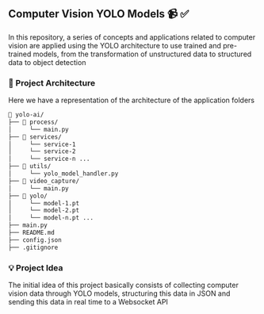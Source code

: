 <h2>Computer Vision YOLO Models 📹 ✅</h2>

<p>
In this repository, a series of concepts and applications related to computer vision are applied using the YOLO architecture to use trained and pre-trained models, from the transformation of unstructured data to structured data to object detection
</p>

<h3>🔗 Project Architecture</h3>

<p>
Here we have a representation of the architecture of the application folders
</p>


```bash
📂 yolo-ai/
├── 📂 process/
│     └── main.py
├── 📂 services/
│     └── service-1
│     └── service-2
│     └── service-n ...
├── 📂 utils/
│     └── yolo_model_handler.py
├── 📂 video_capture/
│     └── main.py
├── 📂 yolo/
│     └── model-1.pt
│     └── model-2.pt
│     └── model-n.pt ...
├── main.py
├── README.md
├── config.json
├── .gitignore
```

<h3>💡 Project Idea</h3>

<p>
The initial idea of ​​this project basically consists of collecting computer vision data through YOLO models, structuring this data in JSON and sending this data in real time to a Websocket API
</p>
